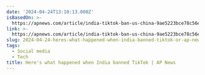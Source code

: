```yaml
---
date: '2024-04-24T13:10:13.000Z'
isBasedOn: >-
  https://apnews.com/article/india-tiktok-ban-us-china-9ae5223bce78c56e5d22a1f2e86510f0
link: >-
  https://apnews.com/article/india-tiktok-ban-us-china-9ae5223bce78c56e5d22a1f2e86510f0
slug: 2024-04-24-heres-what-happened-when-india-banned-tiktok-or-ap-news
tags:
  - Social media
  - Tech
title: Here's what happened when India banned TikTok | AP News
---
```


